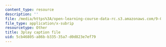 ```yaml
---
content_type: resource
description: ''
file: /media/https%3A/open-learning-course-data-rc.s3.amazonaws.com/9-00sc-introduction-to-psychology-fall-2011/5cb46805a86bb33535a7d0d823e7ef79_76O3rulk844.srt
file_type: application/x-subrip
resourcetype: Other
title: 3play caption file
uid: 5cb46805-a86b-b335-35a7-d0d823e7ef79
---
```

